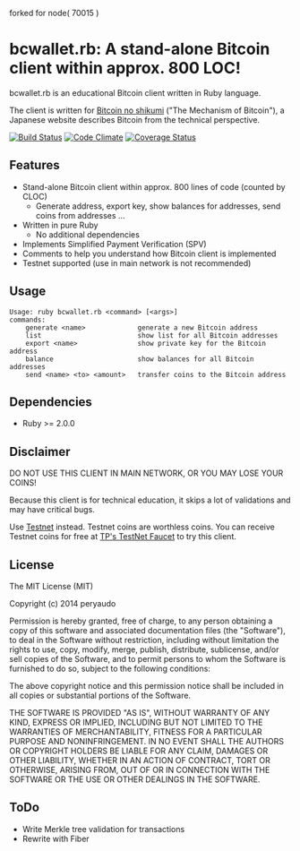 forked for node( 70015 )

# bcwallet.rb: A stand-alone Bitcoin client within approx. 800 LOC!

bcwallet.rb is an educational Bitcoin client written in Ruby language.

The client is written for [Bitcoin no shikumi](http://bitcoin.peryaudo.org/) ("The Mechanism of Bitcoin"), a Japanese website describes Bitcoin from the technical perspective.

[![Build Status](https://travis-ci.org/peryaudo/bcwallet.svg?branch=master)](https://travis-ci.org/peryaudo/bcwallet) [![Code Climate](https://codeclimate.com/github/peryaudo/bcwallet.png)](https://codeclimate.com/github/peryaudo/bcwallet) [![Coverage Status](https://coveralls.io/repos/peryaudo/bcwallet/badge.png?branch=master)](https://coveralls.io/r/peryaudo/bcwallet?branch=master)

## Features

* Stand-alone Bitcoin client within approx. 800 lines of code (counted by CLOC)
  * Generate address, export key, show balances for addresses, send coins from addresses ...
* Written in pure Ruby
  * No additional dependencies
* Implements Simplified Payment Verification (SPV)
* Comments to help you understand how Bitcoin client is implemented
* Testnet supported (use in main network is not recommended)

## Usage

    Usage: ruby bcwallet.rb <command> [<args>]
    commands:
        generate <name>             generate a new Bitcoin address
        list                        show list for all Bitcoin addresses
        export <name>               show private key for the Bitcoin address
        balance                     show balances for all Bitcoin addresses
        send <name> <to> <amount>   transfer coins to the Bitcoin address

## Dependencies

* Ruby >= 2.0.0

## Disclaimer

DO NOT USE THIS CLIENT IN MAIN NETWORK, OR YOU MAY LOSE YOUR COINS!

Because this client is for technical education, it skips a lot of validations and may have critical bugs.

Use [Testnet](https://en.bitcoin.it/wiki/Testnet) instead. Testnet coins are worthless coins. You can receive Testnet coins for free at [TP's TestNet Faucet](http://tpfaucet.appspot.com/) to try this client.

## License

The MIT License (MIT)

Copyright (c) 2014 peryaudo

Permission is hereby granted, free of charge, to any person obtaining a copy
of this software and associated documentation files (the "Software"), to deal
in the Software without restriction, including without limitation the rights
to use, copy, modify, merge, publish, distribute, sublicense, and/or sell
copies of the Software, and to permit persons to whom the Software is
furnished to do so, subject to the following conditions:

The above copyright notice and this permission notice shall be included in
all copies or substantial portions of the Software.

THE SOFTWARE IS PROVIDED "AS IS", WITHOUT WARRANTY OF ANY KIND, EXPRESS OR
IMPLIED, INCLUDING BUT NOT LIMITED TO THE WARRANTIES OF MERCHANTABILITY,
FITNESS FOR A PARTICULAR PURPOSE AND NONINFRINGEMENT. IN NO EVENT SHALL THE
AUTHORS OR COPYRIGHT HOLDERS BE LIABLE FOR ANY CLAIM, DAMAGES OR OTHER
LIABILITY, WHETHER IN AN ACTION OF CONTRACT, TORT OR OTHERWISE, ARISING FROM,
OUT OF OR IN CONNECTION WITH THE SOFTWARE OR THE USE OR OTHER DEALINGS IN
THE SOFTWARE.

## ToDo

* Write Merkle tree validation for transactions
* Rewrite with Fiber
